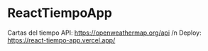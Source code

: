 # ReactTiempoApp
Cartas del tiempo
API: https://openweathermap.org/api /n
Deploy: https://react-tiempo-app.vercel.app/

